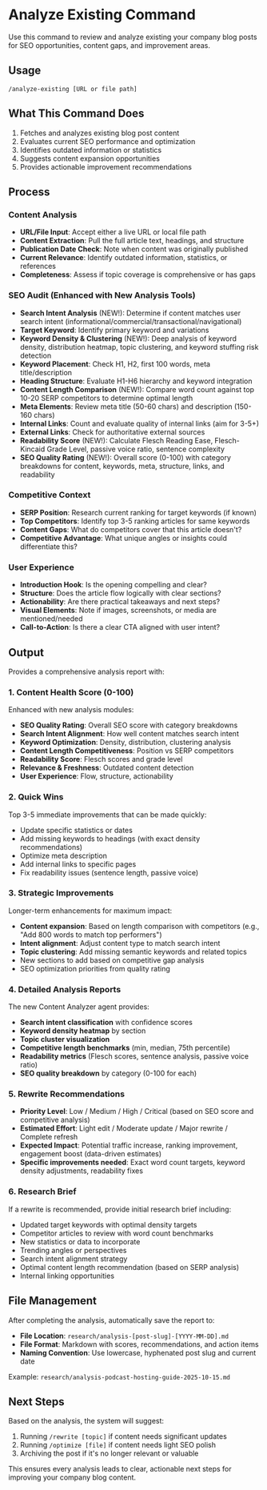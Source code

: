 # Analyze Existing Command

Use this command to review and analyze existing your company blog posts for SEO opportunities, content gaps, and improvement areas.

## Usage
`/analyze-existing [URL or file path]`

## What This Command Does
1. Fetches and analyzes existing blog post content
2. Evaluates current SEO performance and optimization
3. Identifies outdated information or statistics
4. Suggests content expansion opportunities
5. Provides actionable improvement recommendations

## Process

### Content Analysis
- **URL/File Input**: Accept either a live URL or local file path
- **Content Extraction**: Pull the full article text, headings, and structure
- **Publication Date Check**: Note when content was originally published
- **Current Relevance**: Identify outdated information, statistics, or references
- **Completeness**: Assess if topic coverage is comprehensive or has gaps

### SEO Audit (Enhanced with New Analysis Tools)
- **Search Intent Analysis** (NEW!): Determine if content matches user search intent (informational/commercial/transactional/navigational)
- **Target Keyword**: Identify primary keyword and variations
- **Keyword Density & Clustering** (NEW!): Deep analysis of keyword density, distribution heatmap, topic clustering, and keyword stuffing risk detection
- **Keyword Placement**: Check H1, H2, first 100 words, meta title/description
- **Heading Structure**: Evaluate H1-H6 hierarchy and keyword integration
- **Content Length Comparison** (NEW!): Compare word count against top 10-20 SERP competitors to determine optimal length
- **Meta Elements**: Review meta title (50-60 chars) and description (150-160 chars)
- **Internal Links**: Count and evaluate quality of internal links (aim for 3-5+)
- **External Links**: Check for authoritative external sources
- **Readability Score** (NEW!): Calculate Flesch Reading Ease, Flesch-Kincaid Grade Level, passive voice ratio, sentence complexity
- **SEO Quality Rating** (NEW!): Overall score (0-100) with category breakdowns for content, keywords, meta, structure, links, and readability

### Competitive Context
- **SERP Position**: Research current ranking for target keywords (if known)
- **Top Competitors**: Identify top 3-5 ranking articles for same keywords
- **Content Gaps**: What do competitors cover that this article doesn't?
- **Competitive Advantage**: What unique angles or insights could differentiate this?

### User Experience
- **Introduction Hook**: Is the opening compelling and clear?
- **Structure**: Does the article flow logically with clear sections?
- **Actionability**: Are there practical takeaways and next steps?
- **Visual Elements**: Note if images, screenshots, or media are mentioned/needed
- **Call-to-Action**: Is there a clear CTA aligned with user intent?

## Output
Provides a comprehensive analysis report with:

### 1. Content Health Score (0-100)
Enhanced with new analysis modules:
- **SEO Quality Rating**: Overall SEO score with category breakdowns
- **Search Intent Alignment**: How well content matches search intent
- **Keyword Optimization**: Density, distribution, clustering analysis
- **Content Length Competitiveness**: Position vs SERP competitors
- **Readability Score**: Flesch scores and grade level
- **Relevance & Freshness**: Outdated content detection
- **User Experience**: Flow, structure, actionability

### 2. Quick Wins
Top 3-5 immediate improvements that can be made quickly:
- Update specific statistics or dates
- Add missing keywords to headings (with exact density recommendations)
- Optimize meta description
- Add internal links to specific pages
- Fix readability issues (sentence length, passive voice)

### 3. Strategic Improvements
Longer-term enhancements for maximum impact:
- **Content expansion**: Based on length comparison with competitors (e.g., "Add 800 words to match top performers")
- **Intent alignment**: Adjust content type to match search intent
- **Topic clustering**: Add missing semantic keywords and related topics
- New sections to add based on competitive gap analysis
- SEO optimization priorities from quality rating

### 4. Detailed Analysis Reports
The new Content Analyzer agent provides:
- **Search intent classification** with confidence scores
- **Keyword density heatmap** by section
- **Topic cluster visualization**
- **Competitive length benchmarks** (min, median, 75th percentile)
- **Readability metrics** (Flesch scores, sentence analysis, passive voice ratio)
- **SEO quality breakdown** by category (0-100 for each)

### 5. Rewrite Recommendations
- **Priority Level**: Low / Medium / High / Critical (based on SEO score and competitive analysis)
- **Estimated Effort**: Light edit / Moderate update / Major rewrite / Complete refresh
- **Expected Impact**: Potential traffic increase, ranking improvement, engagement boost (data-driven estimates)
- **Specific improvements needed**: Exact word count targets, keyword density adjustments, readability fixes

### 6. Research Brief
If a rewrite is recommended, provide initial research brief including:
- Updated target keywords with optimal density targets
- Competitor articles to review with word count benchmarks
- New statistics or data to incorporate
- Trending angles or perspectives
- Search intent alignment strategy
- Optimal content length recommendation (based on SERP analysis)
- Internal linking opportunities

## File Management
After completing the analysis, automatically save the report to:
- **File Location**: `research/analysis-[post-slug]-[YYYY-MM-DD].md`
- **File Format**: Markdown with scores, recommendations, and action items
- **Naming Convention**: Use lowercase, hyphenated post slug and current date

Example: `research/analysis-podcast-hosting-guide-2025-10-15.md`

## Next Steps
Based on the analysis, the system will suggest:
1. Running `/rewrite [topic]` if content needs significant updates
2. Running `/optimize [file]` if content needs light SEO polish
3. Archiving the post if it's no longer relevant or valuable

This ensures every analysis leads to clear, actionable next steps for improving your company blog content.

